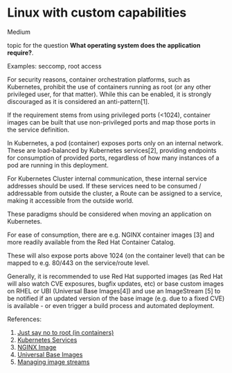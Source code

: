 # Linux with custom capabilities

<div class="risk-rounded-box medium">Medium</div>

topic for the question **What operating system does the application require?**.

Examples: seccomp, root access

For security reasons, container orchestration platforms, such as Kubernetes,
prohibit the use of containers running as root (or any other privileged user,
for that matter). While this can be enabled, it is strongly discouraged as it
is considered an anti-pattern[1].

If the requirement stems from using privileged ports (<1024), container images
can be built that use non-privileged ports and map those ports in the service
definition.

In Kubernetes, a pod (container) exposes ports only on an internal network.
These are load-balanced by Kubernetes services[2], providing endpoints for
consumption of provided ports, regardless of how many instances of a pod
are running in this deployment.

For Kubernetes Cluster internal communication, these internal service addresses
should be used. If these services need to be consumed / addressable from outside
the cluster, a Route can be assigned to a service, making it accessible from the
outside world.

These paradigms should be considered when moving an application on Kubernetes.

For ease of consumption, there are e.g. NGINX container images [3] and more
readily available from the Red Hat Container Catalog.

These will also expose ports above 1024 (on the container level) that can be
mapped to e.g. 80/443 on the service/route level.

Generally, it is recommended to use Red Hat supported images (as Red Hat will
also watch CVE exposures, bugfix updates, etc) or base custom images on RHEL
or UBI (Universal Base Images[4]) and use an ImageStream [5] to be notified
if an updated version of the base image (e.g. due to a fixed CVE) is
available - or even trigger a build process and automated deployment.

References:
1. [Just say no to root (in containers)](https://opensource.com/article/18/3/just-say-no-root-containers)
2. [Kubernetes Services](https://kubernetes.io/docs/concepts/services-networking/service/)
3. [NGINX Image](https://catalog.redhat.com/software/containers/ubi8/nginx-118/5f521a6f9dd2d5ca7158e5dc)
4. [Universal Base Images](https://catalog.redhat.com/software/containers/ubi8/nginx-118/5f521a6f9dd2d5ca7158e5dc)
5. [Managing image streams](https://docs.openshift.com/container-platform/4.8/openshift_images/image-streams-manage.html)
